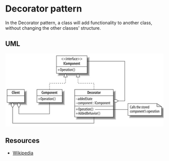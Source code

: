 # Decorator pattern

In the Decorator pattern, a class will add functionality to another class, without changing the other classes' structure.

## UML

![Alt text](../../uml/decorator.jpg)

## Resources

- [Wikipedia](http://en.wikipedia.org/wiki/Decorator_pattern)
